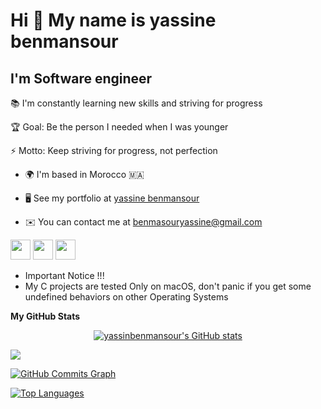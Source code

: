 Hi 👋 My name is yassine benmansour
===================================

I'm Software engineer
-------------
📚 I'm constantly learning new skills and striving for progress 

🏆 Goal: Be the person I needed when I was younger 

⚡ Motto: Keep striving for progress, not perfection

* 🌍  I'm based in Morocco 🇲🇦

* 🖥️  See my portfolio at [yassine benmansour](https://yassinbenmansour.github.io/Portfolio/)

* ✉️  You can contact me at [benmasouryassine@gmail.com](mailto:benmasouryassine@gmail.com)


<p align="left"> <a href="https://www.github.com/yassinbenmansour" target="_blank" rel="noreferrer"><img src="https://raw.githubusercontent.com/danielcranney/readme-generator/main/public/icons/socials/github.svg" width="32" height="32" /></a> <a href="https://www.linkedin.com/in/yassine-benmansour-16b711234/" target="_blank" rel="noreferrer"><img src="https://raw.githubusercontent.com/danielcranney/readme-generator/main/public/icons/socials/linkedin.svg" width="32" height="32" /></a> <a href="https://www.twitter.com/Benman17Yassine" target="_blank" rel="noreferrer"><img src="https://raw.githubusercontent.com/danielcranney/readme-generator/main/public/icons/socials/twitter.svg" width="32" height="32" /></a></p>

* Important Notice !!!
* My C projects are tested Only on macOS, don't panic if you get some undefined behaviors on other Operating Systems


<b>My GitHub Stats</b>


<p align="center">
<a  href="http://www.github.com/yassinbenmansour"><img src="https://github-readme-stats.vercel.app/api?username=yassinbenmansour&show_icons=true&hide=&count_private=true&title_color=0891b2&text_color=ffffff&icon_color=0891b2&bg_color=1c1917&hide_border=true&show_icons=true" alt="yassinbenmansour's GitHub stats" /></a>   </p>

<p align="center">

<a href="http://www.github.com/yassinbenmansour"><img src="https://github-readme-streak-stats.herokuapp.com/?user=yassinbenmansour&stroke=ffffff&background=1c1917&ring=0891b2&fire=0891b2&currStreakNum=ffffff&currStreakLabel=0891b2&sideNums=ffffff&sideLabels=ffffff&dates=ffffff&hide_border=true" /></a>  </p>

<p align="center">

<a href="http://www.github.com/yassinbenmansour"><img src="https://activity-graph.herokuapp.com/graph?username=yassinbenmansour&bg_color=1c1917&color=ffffff&line=0891b2&point=ffffff&area_color=1c1917&area=true&hide_border=true&custom_title=GitHub%20Commits%20Graph" alt="GitHub Commits Graph" /></a>  </p>

<p align="center">

<a href="https://github.com/yassinbenmansour" align="left"><img src="https://github-readme-stats.vercel.app/api/top-langs/?username=yassinbenmansour&langs_count=10&title_color=0891b2&text_color=ffffff&icon_color=0891b2&bg_color=1c1917&hide_border=true&locale=en&custom_title=Top%20%Languages" alt="Top Languages" /></a>  </p>

  
 



